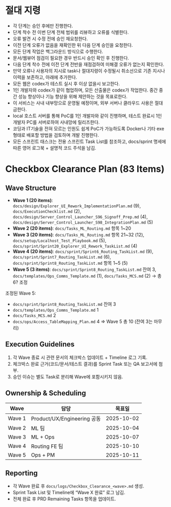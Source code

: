 # 절대 지령
- 각 단계는 승인 후에만 진행한다.
- 단계 착수 전 이번 단계 전체 범위를 리뷰하고 오류를 식별한다.
- 오류 발견 시 수정 전에 승인 재요청한다.
- 이전 단계 오류가 없음을 재확인한 뒤 다음 단계 승인을 요청한다.
- 모든 단계 작업은 백그라운드 방식으로 수행한다.
- 문서/웹뷰어 점검이 필요한 경우 반드시 승인 확인 후 진행한다.
- 다음 단계 착수 전에 이전 단계 전반을 재점검하여 미해결 오류가 없는지 확인한다.
- 만약 오류나 사용자의 지시로 task나 절대지령이 수정될시 취소선으로 기존 지시나 이력을 보존하고, 아래에 추가한다.
- 모든 웹은 codex가 테스트 실시 후 이상 없을시 보고한다.
- 1인 개발자와 codex가 같이 협업하며, 모든 산출물은 codex가 작업한다. 중간 중간 성능 향상이나 기능 향상을 위해 제안하는 것을 목표로한다.
- 이 서비스는 사내 내부망으로 운영될 예정이며, 외부 서버나 클라우드 사용은 절대 금한다.
- local 호스트 서버를 통해 PoC를 1인 개발자와 같이 진행하며, 테스트 완료시 1인 개발자 PC를 서버로하여 사내망에 릴리즈한다.
- 코딩과 IT기술을 전혀 모르는 인원도 쉽게 PoC가 가능하도록 Docker나 기타 exe 형태로 배포할 방법을 검토하며 개발 진행한다.
- 모든 스프린트 태스크는 전용 스프린트 Task List를 참조하고, docs/sprint 명세에 따른 영어 로그북 + 설명적 코드 주석을 남김.

# Checkbox Clearance Plan (83 Items)

## Wave Structure
- **Wave 1 (20 items)**: `docs/design/Explorer_UI_Rework_ImplementationPlan.md` (9), `docs/ExecutionChecklist.md` (2), `docs/design/Server_Control_Launcher_S96_Signoff_Prep.md` (4), `docs/design/Server_Control_Launcher_S98_IntegrationPlan.md` (5)
- **Wave 2 (20 items)**: `docs/Tasks_ML_Routing.md` 항목 1~20
- **Wave 3 (20 items)**: `docs/Tasks_ML_Routing.md` 항목 21~32 (12), `docs/setup/Localhost_Test_Playbook.md` (5), `docs/sprint/Sprint20_Explorer_UI_Rework_TaskList.md` (4)
- **Wave 4 (20 items)**: `docs/sprint/Sprint6_Routing_TaskList.md` (9), `docs/sprint/Sprint7_Routing_TaskList.md` (6), `docs/sprint/Sprint8_Routing_TaskList.md` 항목 1~5 (5)
- **Wave 5 (3 items)**: `docs/sprint/Sprint8_Routing_TaskList.md` 잔여 3, `docs/templates/Ops_Comms_Template.md` (1), `docs/Tasks_MCS.md` (2) → 총 6? 조정

조정된 Wave 5:
- `docs/sprint/Sprint8_Routing_TaskList.md` 잔여 3
- `docs/templates/Ops_Comms_Template.md` 1
- `docs/Tasks_MCS.md` 2
- `docs/ops/Access_TableMapping_Plan.md` 4
=> Wave 5 총 10 (잔여 3는 마무리)

## Execution Guidelines
1. 각 Wave 종료 시 관련 문서의 체크박스 업데이트 + Timeline 로그 기록.
2. 체크박스 완료 근거(코드/문서/테스트 결과)를 Sprint Task 또는 QA 보고서에 첨부.
3. 승인 이슈는 별도 Task로 분리해 Wave에 포함시키지 않음.

## Ownership & Scheduling
| Wave | 담당 | 목표일 |
|---|---|---|
| Wave 1 | Product/UX/Engineering 공동 | 2025-10-02 |
| Wave 2 | ML 팀 | 2025-10-04 |
| Wave 3 | ML + Ops | 2025-10-07 |
| Wave 4 | Routing FE 팀 | 2025-10-10 |
| Wave 5 | Ops + PM | 2025-10-11 |

## Reporting
- 각 Wave 완료 후 `docs/logs/Checkbox_Clearance_<wave>.md` 생성.
- Sprint Task List 및 Timeline에 “Wave X 완료” 로그 남김.
- 전체 완료 후 PRD Remaining Tasks 항목을 업데이트.